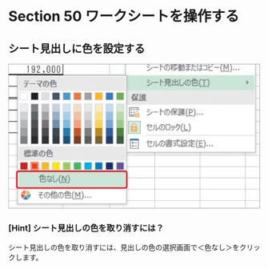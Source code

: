 # Section 50 ワークシートを操作する

## シート見出しに色を設定する

![hint](004.png)

### [Hint] シート見出しの色を取り消すには？

シート見出しの色を取り消すには、見出しの色の選択画面で＜色なし＞をクリックします。



